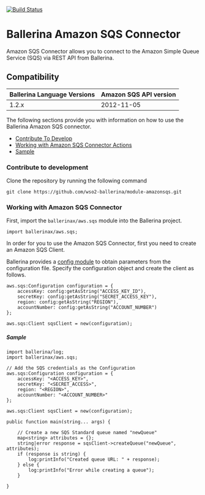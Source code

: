 [![Build Status](https://travis-ci.org/ballerina-platform/module-amazonsqs.svg?branch=master)](https://travis-ci.org/ballerina-platform/module-amazonsqs)

# Ballerina Amazon SQS Connector

Amazon SQS Connector allows you to connect to the Amazon Simple Queue Service (SQS) via REST API from Ballerina.

## Compatibility
| Ballerina Language Versions | Amazon SQS API version  |
| --------------------------- | ----------------------  |
|            1.2.x            | 2012-11-05              |

The following sections provide you with information on how to use the Ballerina Amazon SQS connector.

- [Contribute To Develop](#contribute-to-develop)
- [Working with Amazon SQS Connector Actions](#Working-with-Amazon-SQS-Connector)
- [Sample](#sample)

### Contribute to development

Clone the repository by running the following command 
```shell
git clone https://github.com/wso2-ballerina/module-amazonsqs.git
```

### Working with Amazon SQS Connector

First, import the `ballerinax/aws.sqs` module into the Ballerina project.

```ballerina
import ballerinax/aws.sqs;
```

In order for you to use the Amazon SQS Connector, first you need to create an Amazon SQS Client.

Ballerina provides a [config module](https://ballerina.io/v1-1/learn/by-example/config-api.html) to obtain parameters from the configuration file. Specify the configuration object and create the client as follows.

```ballerina
aws.sqs:Configuration configuration = {
    accessKey: config:getAsString("ACCESS_KEY_ID"),
    secretKey: config:getAsString("SECRET_ACCESS_KEY"),
    region: config:getAsString("REGION"),
    accountNumber: config:getAsString("ACCOUNT_NUMBER")
};

aws.sqs:Client sqsClient = new(configuration);
```

##### Sample

```ballerina
import ballerina/log;
import ballerinax/aws.sqs;

// Add the SQS credentials as the Configuration
aws.sqs:Configuration configuration = {
    accessKey: "<ACCESS_KEY>",
    secretKey: "<SECRET_ACCESS>",
    region: "<REGION>",
    accountNumber: "<ACCOUNT_NUMBER>"
};

aws.sqs:Client sqsClient = new(configuration);

public function main(string... args) {

    // Create a new SQS Standard queue named "newQueue"
    map<string> attributes = {};
    string|error response = sqsClient->createQueue("newQueue", attributes);
    if (response is string) {
        log:printInfo("Created queue URL: " + response);
    } else {
        log:printInfo("Error while creating a queue");
    }

}
```
